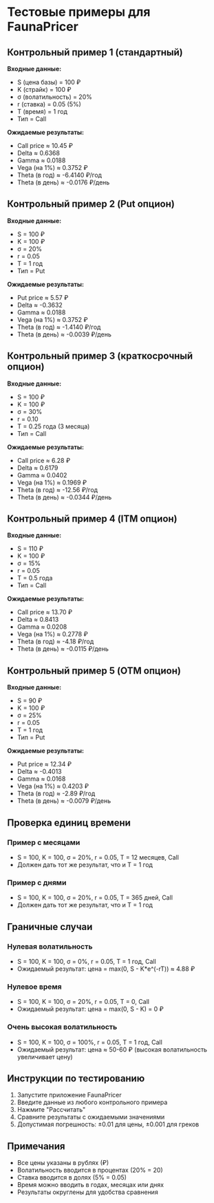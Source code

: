 # Тестовые примеры для FaunaPricer

## Контрольный пример 1 (стандартный)

**Входные данные:**
- S (цена базы) = 100 ₽
- K (страйк) = 100 ₽
- σ (волатильность) = 20%
- r (ставка) = 0.05 (5%)
- T (время) = 1 год
- Тип = Call

**Ожидаемые результаты:**
- Call price ≈ 10.45 ₽
- Delta ≈ 0.6368
- Gamma ≈ 0.0188
- Vega (на 1%) ≈ 0.3752 ₽
- Theta (в год) ≈ -6.4140 ₽/год
- Theta (в день) ≈ -0.0176 ₽/день

## Контрольный пример 2 (Put опцион)

**Входные данные:**
- S = 100 ₽
- K = 100 ₽
- σ = 20%
- r = 0.05
- T = 1 год
- Тип = Put

**Ожидаемые результаты:**
- Put price ≈ 5.57 ₽
- Delta ≈ -0.3632
- Gamma ≈ 0.0188
- Vega (на 1%) ≈ 0.3752 ₽
- Theta (в год) ≈ -1.4140 ₽/год
- Theta (в день) ≈ -0.0039 ₽/день

## Контрольный пример 3 (краткосрочный опцион)

**Входные данные:**
- S = 100 ₽
- K = 100 ₽
- σ = 30%
- r = 0.10
- T = 0.25 года (3 месяца)
- Тип = Call

**Ожидаемые результаты:**
- Call price ≈ 6.28 ₽
- Delta ≈ 0.6179
- Gamma ≈ 0.0402
- Vega (на 1%) ≈ 0.1969 ₽
- Theta (в год) ≈ -12.56 ₽/год
- Theta (в день) ≈ -0.0344 ₽/день

## Контрольный пример 4 (ITM опцион)

**Входные данные:**
- S = 110 ₽
- K = 100 ₽
- σ = 15%
- r = 0.05
- T = 0.5 года
- Тип = Call

**Ожидаемые результаты:**
- Call price ≈ 13.70 ₽
- Delta ≈ 0.8413
- Gamma ≈ 0.0208
- Vega (на 1%) ≈ 0.2778 ₽
- Theta (в год) ≈ -4.18 ₽/год
- Theta (в день) ≈ -0.0115 ₽/день

## Контрольный пример 5 (OTM опцион)

**Входные данные:**
- S = 90 ₽
- K = 100 ₽
- σ = 25%
- r = 0.05
- T = 1 год
- Тип = Put

**Ожидаемые результаты:**
- Put price ≈ 12.34 ₽
- Delta ≈ -0.4013
- Gamma ≈ 0.0168
- Vega (на 1%) ≈ 0.4203 ₽
- Theta (в год) ≈ -2.89 ₽/год
- Theta (в день) ≈ -0.0079 ₽/день

## Проверка единиц времени

### Пример с месяцами
- S = 100, K = 100, σ = 20%, r = 0.05, T = 12 месяцев, Call
- Должен дать тот же результат, что и T = 1 год

### Пример с днями
- S = 100, K = 100, σ = 20%, r = 0.05, T = 365 дней, Call
- Должен дать тот же результат, что и T = 1 год

## Граничные случаи

### Нулевая волатильность
- S = 100, K = 100, σ = 0%, r = 0.05, T = 1 год, Call
- Ожидаемый результат: цена = max(0, S - K*e^(-rT)) ≈ 4.88 ₽

### Нулевое время
- S = 100, K = 100, σ = 20%, r = 0.05, T = 0, Call
- Ожидаемый результат: цена = max(0, S - K) = 0 ₽

### Очень высокая волатильность
- S = 100, K = 100, σ = 100%, r = 0.05, T = 1 год, Call
- Ожидаемый результат: цена ≈ 50-60 ₽ (высокая волатильность увеличивает цену)

## Инструкции по тестированию

1. Запустите приложение FaunaPricer
2. Введите данные из любого контрольного примера
3. Нажмите "Рассчитать"
4. Сравните результаты с ожидаемыми значениями
5. Допустимая погрешность: ±0.01 для цены, ±0.001 для греков

## Примечания

- Все цены указаны в рублях (₽)
- Волатильность вводится в процентах (20% = 20)
- Ставка вводится в долях (5% = 0.05)
- Время можно вводить в годах, месяцах или днях
- Результаты округлены для удобства сравнения
